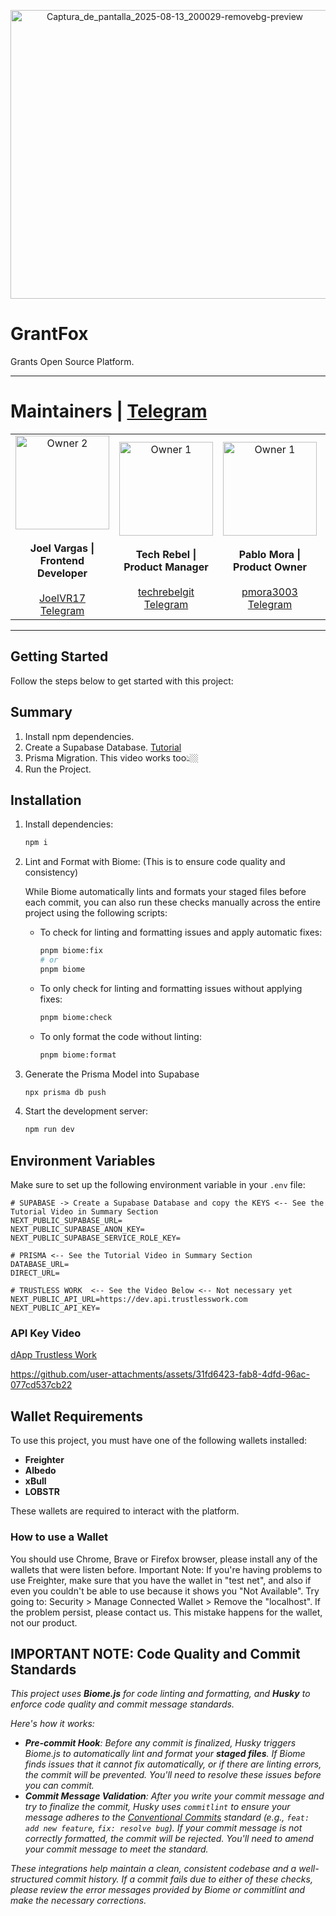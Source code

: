 <p align="center"> <img width="510" height="462" alt="Captura_de_pantalla_2025-08-13_200029-removebg-preview" src="https://github.com/user-attachments/assets/5feec9ec-32b8-4395-b282-dd6e50ab018c" /> </p>

# GrantFox

Grants Open Source Platform.

---

# Maintainers | [Telegram](https://t.me/gigifox25)

<table align="center">
  <tr>
    <td align="center">
      <img src="https://github.com/user-attachments/assets/e245e8af-6f6f-4a0a-a37f-df132e9b4986" alt="Owner 2" width="150" />
      <br /><br />
      <strong>Joel Vargas | Frontend Developer</strong>
      <br /><br />
      <a href="https://github.com/JoelVR17" target="_blank">JoelVR17</a>
      <br />
      <a href="https://t.me/joelvr20" target="_blank">Telegram</a>
    </td>
    <td align="center">
      <img src="https://github.com/user-attachments/assets/6b97e15f-9954-47d0-81b5-49f83bed5e4b" alt="Owner 1" width="150" />
      <br /><br />
      <strong>Tech Rebel | Product Manager</strong>
      <br /><br />
      <a href="https://github.com/techrebelgit" target="_blank">techrebelgit</a>
      <br />
      <a href="https://t.me/Tech_Rebel" target="_blank">Telegram</a>
    </td>
    <td align="center">
      <img src="https://github.com/user-attachments/assets/447fd30d-25a6-46b9-9597-b6046581a06c" alt="Owner 1" width="150" />
      <br /><br />
      <strong>Pablo Mora | Product Owner</strong>
      <br /><br />
      <a href="https://github.com/pmora3003" target="_blank">pmora3003</a>
      <br />
      <a href="https://t.me/pablomora3003" target="_blank">Telegram</a>
    </td>
    <td align="center">
      <img src="https://github.com/user-attachments/assets/927ca8ad-f3ee-40a2-b48c-c3699cc0948c" alt="Owner 1" width="150" />
      <br /><br />
      <strong>Marco Araya | Backend Developer</strong>
      <br /><br />
      <a href="https://github.com/coxmar23" target="_blank">coxmars</a>
      <br />
      <a href="https://t.me/coxmar23" target="_blank">Telegram</a>
    </td>
  </tr>
</table>

---

## Getting Started

Follow the steps below to get started with this project:

## Summary

1. Install npm dependencies.
2. Create a Supabase Database. [Tutorial](https://youtu.be/jA2-IwR0zjk)
3. Prisma Migration. This video works too👆🏼
4. Run the Project.

## Installation

1. Install dependencies:

   ```bash
   npm i
   ```

2. Lint and Format with Biome: (This is to ensure code quality and consistency)

   While Biome automatically lints and formats your staged files before each commit, you can also run these checks manually across the entire project using the following scripts:

   *   To check for linting and formatting issues and apply automatic fixes:
       ```bash
       pnpm biome:fix
       # or
       pnpm biome
       ```
   *   To only check for linting and formatting issues without applying fixes:
       ```bash
       pnpm biome:check
       ```
   *   To only format the code without linting:
       ```bash
       pnpm biome:format
       ```

3. Generate the Prisma Model into Supabase

   ```bash
   npx prisma db push
   ```

4. Start the development server:

   ```bash
   npm run dev
   ```

## Environment Variables

Make sure to set up the following environment variable in your `.env` file:

```
# SUPABASE -> Create a Supabase Database and copy the KEYS <-- See the Tutorial Video in Summary Section
NEXT_PUBLIC_SUPABASE_URL=
NEXT_PUBLIC_SUPABASE_ANON_KEY=
NEXT_PUBLIC_SUPABASE_SERVICE_ROLE_KEY=

# PRISMA <-- See the Tutorial Video in Summary Section
DATABASE_URL=
DIRECT_URL=

# TRUSTLESS WORK  <-- See the Video Below <-- Not necessary yet
NEXT_PUBLIC_API_URL=https://dev.api.trustlesswork.com
NEXT_PUBLIC_API_KEY=
```

### API Key Video

[dApp Trustless Work](https://dapp.trustlesswork.com)

https://github.com/user-attachments/assets/31fd6423-fab8-4dfd-96ac-077cd537cb22

## Wallet Requirements

To use this project, you must have one of the following wallets installed:

- **Freighter**
- **Albedo**
- **xBull**
- **LOBSTR**

These wallets are required to interact with the platform.

### How to use a Wallet

You should use Chrome, Brave or Firefox browser, please install any of the wallets that were listen before.
Important Note: If you're having problems to use Freighter, make sure that you have the wallet in "test net", and also if even you couldn't be able to use because it shows you "Not Available". Try going to: Security > Manage Connected Wallet > Remove the "localhost". If the problem persist, please contact us. This mistake happens for the wallet, not our product.

## IMPORTANT NOTE: Code Quality and Commit Standards

_This project uses **Biome.js** for code linting and formatting, and **Husky** to enforce code quality and commit message standards._

_Here's how it works:_
*   _**Pre-commit Hook**: Before any commit is finalized, Husky triggers Biome.js to automatically lint and format your **staged files**. If Biome finds issues that it cannot fix automatically, or if there are linting errors, the commit will be prevented. You'll need to resolve these issues before you can commit._
*   _**Commit Message Validation**: After you write your commit message and try to finalize the commit, Husky uses `commitlint` to ensure your message adheres to the [Conventional Commits](https://www.conventionalcommits.org/) standard (e.g., `feat: add new feature`, `fix: resolve bug`). If your commit message is not correctly formatted, the commit will be rejected. You'll need to amend your commit message to meet the standard._

_These integrations help maintain a clean, consistent codebase and a well-structured commit history. If a commit fails due to either of these checks, please review the error messages provided by Biome or commitlint and make the necessary corrections._
